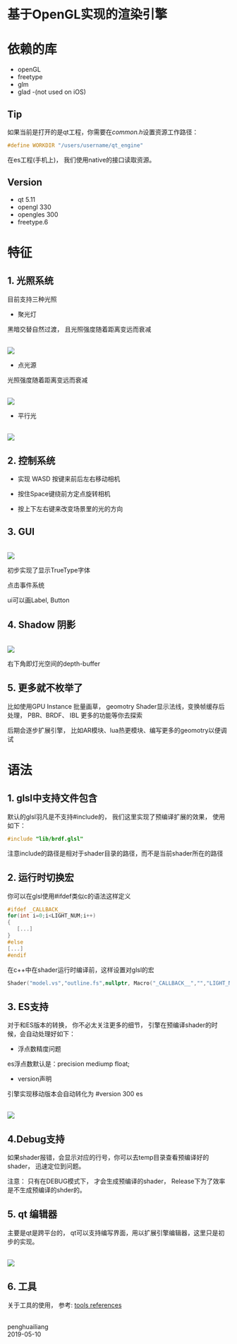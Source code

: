 # 基于OpenGL实现的渲染引擎



# 依赖的库

*  openGL
*  freetype
*  glm
*  glad -(not used on iOS)

## Tip

如果当前是打开的是qt工程，你需要在*common.h*设置资源工作路径：

```c++
#define WORKDIR "/users/username/qt_engine"
```

在es工程(手机上)， 我们使用native的接口读取资源。


## Version

* qt 5.11
* opengl 330
* opengles 300
* freetype.6

# 特征


## 1. 光照系统

目前支持三种光照

- 聚光灯 

黑暗交替自然过渡， 且光照强度随着距离变远而衰减

<br><img src='image/spot.jpg'> <br>
 
- 点光源

光照强度随着距离变远而衰减

<br><img src='image/point.jpg'> <br>

- 平行光

<br><img src='image/direct.jpg'> <br>


## 2. 控制系统

- 实现 WASD 按键来前后左右移动相机

- 按住Space键绕前方定点旋转相机

- 按上下左右键来改变场景里的光的方向


## 3. GUI

<br><img src='image/avatar.jpg'> <br>


初步实现了显示TrueType字体

点击事件系统

ui可以画Label, Button

## 4. Shadow 阴影

<br><img src='image/shadow.jpg'> <br>

右下角即灯光空间的depth-buffer


## 5. 更多就不枚举了

比如使用GPU Instance 批量画草， geomotry Shader显示法线，变换帧缓存后处理， PBR、BRDF、 IBL 更多的功能等你去探索

后期会逐步扩展引擎， 比如AR模块、lua热更模块、编写更多的geomotry以便调试

# 语法

## 1. glsl中支持文件包含

默认的glsl羽凡是不支持#include的， 我们这里实现了预编译扩展的效果， 使用如下：

```c
#include "lib/brdf.glsl"
```

注意include的路径是相对于shader目录的路径，而不是当前shader所在的路径

## 2. 运行时切换宏

你可以在glsl使用#ifdef类似c的语法这样定义

```c++
#ifdef _CALLBACK__ 
for(int i=0;i<LIGHT_NUM;i++)
{
   [...]
}
#else
[...]
#endif
```

在c++中在shader运行时编译前，这样设置对glsl的宏

```cpp
Shader("model.vs","outline.fs",nullptr, Macro("_CALLBACK__","","LIGHT_NUM","4")
```

## 3. ES支持

对于和ES版本的转换， 你不必太关注更多的细节， 引擎在预编译shader的时候，会自动处理好如下：

* 浮点数精度问题

es浮点数默认是：precision mediump float;

* version声明

引擎实现移动版本会自动转化为 #version 300 es

<br><img src='image/es.jpg'> <br>


## 4.Debug支持

 如果shader报错，会显示对应的行号，你可以去temp目录查看预编译好的shader， 迅速定位到问题。

注意：	只有在DEBUG模式下， 才会生成预编译的shader， Release下为了效率是不生成预编译的shder的。


## 5. qt 编辑器

主要是qt是跨平台的， qt可以支持编写界面，用以扩展引擎编辑器，这里只是初步的实现。

<br><img src='image/qt.jpg'> <br>

## 6. 工具

关于工具的使用， 参考:
[tools references](/tools/readme.md)


<br>
penghuailiang<br>
2019-05-10
